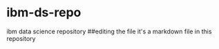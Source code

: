 # ibm-ds-repo
ibm data science repository
##editing the file
it's a markdown file in this repository
